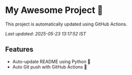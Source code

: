 # My Awesome Project 🚀

This project is automatically updated using GitHub Actions.

_Last updated: 2025-05-23 13:17:52 IST_

## Features
- Auto-update README using Python 🐍
- Auto Git push with GitHub Actions 🤖
